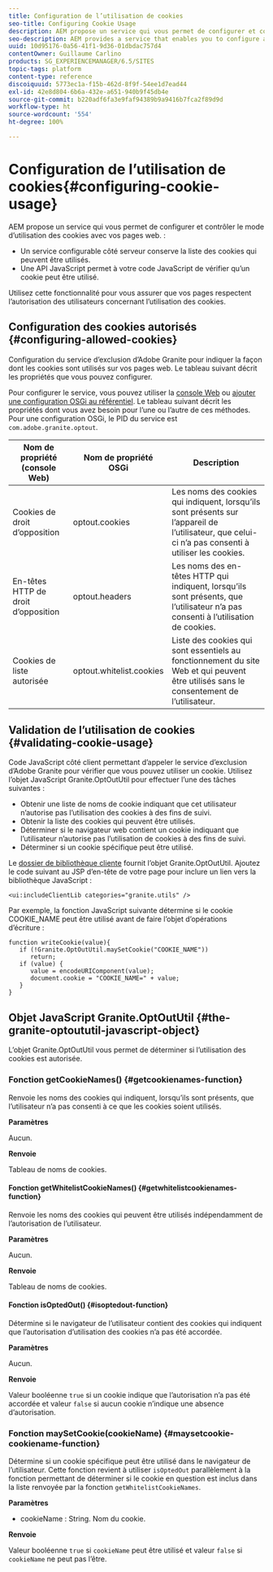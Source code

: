 ```yaml
---
title: Configuration de l’utilisation de cookies
seo-title: Configuring Cookie Usage
description: AEM propose un service qui vous permet de configurer et contrôler le mode d’utilisation des cookies avec vos pages web.
seo-description: AEM provides a service that enables you to configure and control how cookies are used with your web pages
uuid: 10d95176-0a56-41f1-9d36-01dbdac757d4
contentOwner: Guillaume Carlino
products: SG_EXPERIENCEMANAGER/6.5/SITES
topic-tags: platform
content-type: reference
discoiquuid: 5773ec1a-f15b-462d-8f9f-54ee1d7ead44
exl-id: 42e8d804-6b6a-432e-a651-940b9f45db4e
source-git-commit: b220adf6fa3e9faf94389b9a9416b7fca2f89d9d
workflow-type: ht
source-wordcount: '554'
ht-degree: 100%

---
```


# Configuration de l’utilisation de cookies{#configuring-cookie-usage}

AEM propose un service qui vous permet de configurer et contrôler le mode d’utilisation des cookies avec vos pages web. :

* Un service configurable côté serveur conserve la liste des cookies qui peuvent être utilisés.
* Une API JavaScript permet à votre code JavaScript de vérifier qu’un cookie peut être utilisé.

Utilisez cette fonctionnalité pour vous assurer que vos pages respectent l’autorisation des utilisateurs concernant l’utilisation des cookies.

## Configuration des cookies autorisés {#configuring-allowed-cookies}

Configuration du service d’exclusion d’Adobe Granite pour indiquer la façon dont les cookies sont utilisés sur vos pages web. Le tableau suivant décrit les propriétés que vous pouvez configurer.

Pour configurer le service, vous pouvez utiliser la [console Web](/help/sites-deploying/configuring-osgi.md#osgi-configuration-with-the-web-console) ou [ajouter une configuration OSGi au référentiel](/help/sites-deploying/configuring-osgi.md#adding-a-new-configuration-to-the-repository). Le tableau suivant décrit les propriétés dont vous avez besoin pour l’une ou l’autre de ces méthodes. Pour une configuration OSGi, le PID du service est `com.adobe.granite.optout`.

| Nom de propriété (console Web) | Nom de propriété OSGi | Description |
|---|---|---|
| Cookies de droit d’opposition | optout.cookies | Les noms des cookies qui indiquent, lorsqu’ils sont présents sur l’appareil de l’utilisateur, que celui-ci n’a pas consenti à utiliser les cookies. |
| En-têtes HTTP de droit d’opposition | optout.headers | Les noms des en-têtes HTTP qui indiquent, lorsqu’ils sont présents, que l’utilisateur n’a pas consenti à l’utilisation de cookies. |
| Cookies de liste autorisée | optout.whitelist.cookies | Liste des cookies qui sont essentiels au fonctionnement du site Web et qui peuvent être utilisés sans le consentement de l’utilisateur. |

## Validation de l’utilisation de cookies {#validating-cookie-usage}

Code JavaScript côté client permettant d’appeler le service d’exclusion d’Adobe Granite pour vérifier que vous pouvez utiliser un cookie. Utilisez l’objet JavaScript Granite.OptOutUtil pour effectuer l’une des tâches suivantes :

* Obtenir une liste de noms de cookie indiquant que cet utilisateur n’autorise pas l’utilisation des cookies à des fins de suivi.
* Obtenir la liste des cookies qui peuvent être utilisés.
* Déterminer si le navigateur web contient un cookie indiquant que l’utilisateur n’autorise pas l’utilisation de cookies à des fins de suivi.
* Déterminer si un cookie spécifique peut être utilisé.

Le [dossier de bibliothèque cliente](/help/sites-developing/clientlibs.md#referencing-client-side-libraries) fournit l’objet Granite.OptOutUtil. Ajoutez le code suivant au JSP d’en-tête de votre page pour inclure un lien vers la bibliothèque JavaScript :

`<ui:includeClientLib categories="granite.utils" />`

Par exemple, la fonction JavaScript suivante détermine si le cookie COOKIE_NAME peut être utilisé avant de faire l’objet d’opérations d’écriture :

```
function writeCookie(value){
   if (!Granite.OptOutUtil.maySetCookie("COOKIE_NAME"))
      return;
   if (value) {
      value = encodeURIComponent(value);
      document.cookie = "COOKIE_NAME=" + value;
   }
}
```

## Objet JavaScript Granite.OptOutUtil {#the-granite-optoututil-javascript-object}

L’objet Granite.OptOutUtil vous permet de déterminer si l’utilisation des cookies est autorisée.

### Fonction getCookieNames() {#getcookienames-function}

Renvoie les noms des cookies qui indiquent, lorsqu’ils sont présents, que l’utilisateur n’a pas consenti à ce que les cookies soient utilisés.

**Paramètres**

Aucun.

**Renvoie**

Tableau de noms de cookies.

#### Fonction getWhitelistCookieNames() {#getwhitelistcookienames-function}

Renvoie les noms des cookies qui peuvent être utilisés indépendamment de l’autorisation de l’utilisateur.

**Paramètres**

Aucun.

**Renvoie**

Tableau de noms de cookies.

#### Fonction isOptedOut() {#isoptedout-function}

Détermine si le navigateur de l’utilisateur contient des cookies qui indiquent que l’autorisation d’utilisation des cookies n’a pas été accordée.

**Paramètres**

Aucun.

**Renvoie**

Valeur booléenne `true` si un cookie indique que l’autorisation n’a pas été accordée et valeur `false` si aucun cookie n’indique une absence d’autorisation.

### Fonction maySetCookie(cookieName) {#maysetcookie-cookiename-function}

Détermine si un cookie spécifique peut être utilisé dans le navigateur de l’utilisateur. Cette fonction revient à utiliser `isOptedOut` parallèlement à la fonction permettant de déterminer si le cookie en question est inclus dans la liste renvoyée par la fonction `getWhitelistCookieNames`.

**Paramètres**

* cookieName : String. Nom du cookie.

**Renvoie**

Valeur booléenne `true` si `cookieName` peut être utilisé et valeur `false` si `cookieName` ne peut pas l’être.
